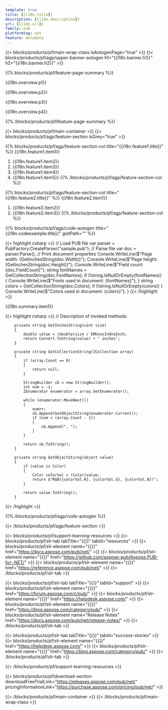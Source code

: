 ```yaml
---
template: true
title: {{i18n.title}}
description: {{i18n.description}}
url: {{i18n.url}}
family: pub
platformtag: net
feature: metadata
---
```


{{< blocks/products/pf/main-wrap-class isAutogenPage="true" >}}
{{< blocks/products/pf/agp/upper-banner-autogen h1="{{i18n.banner.h1}}" h2="{{i18n.banner.h2}}" >}}

{{% blocks/products/pf/feature-page-summary %}}

<p>{{i18n.overview.p1}}</p>
<p>{{i18n.overview.p2}}</p>
<p>{{i18n.overview.p3}}</p>
<p>{{i18n.overview.p4}}</p>

{{% /blocks/products/pf/feature-page-summary  %}}

{{< blocks/products/pf/main-container >}}
{{< blocks/products/pf/agp/feature-section isGrey="true" >}}

{{% blocks/products/pf/agp/feature-section-col title="{{i18n.feature1.title}}" %}}
{{i18n.feature1.item1}}
1. {{i18n.feature1.item2}}
1. {{i18n.feature1.item3}}
1. {{i18n.feature1.item4}}
1. {{i18n.feature1.item5}}
{{% /blocks/products/pf/agp/feature-section-col %}}

{{% blocks/products/pf/agp/feature-section-col title="{{i18n.feature2.title}}" %}}
{{i18n.feature2.item1}}
1. {{i18n.feature2.item2}}
1. {{i18n.feature2.item3}}
{{% /blocks/products/pf/agp/feature-section-col %}}

{{% blocks/products/pf/agp/code-autogen title="{{i18n.codeexample.title}}" gistPath="" %}}

{{< highlight csharp >}}
    // Load PUB file
    var parser = PubFactory.CreateParser("sample.pub");
    // Parse file 
    var doc = parser.Parse();
    // Print document properties
    Console.WriteLine($"Page width: {GetInchesString(doc.Width)}");            
    Console.WriteLine($"Page height: {GetInchesString(doc.Height)}");
    Console.WriteLine($"Field count: {doc.FieldCount}");
    string fontNames = GetCollectionString(doc.FontNames);
    if (!string.IsNullOrEmpty(fontNames))
    {
        Console.WriteLine($"Fonts used in document: {fontNames}");
    }
    string colors = GetCollectionString(doc.Colors);
    if (!string.IsNullOrEmpty(colors))
    {
        Console.WriteLine($"Colors used in document: {colors}");
    }
{{< /highlight >}} 

{{i18n.summary.item1}}
 
{{< highlight csharp >}}
    // Description of invoked methods:
    
        private string GetInchesString(uint size)
        {
            double value = (double)size / EMUsesInOneInch;
            return Convert.ToString(value) + " inches";
        }

        private string GetCollectionString(ICollection array)
        {
            if (array.Count == 0)
            {
                return null;
            }

            StringBuilder sb = new StringBuilder();
            int num = -1;
            IEnumerator enumerator = array.GetEnumerator();

            while (enumerator.MoveNext())
            {
                num++;
                sb.Append(GetObjectStirng(enumerator.Current));
                if (num < (array.Count - 1))
                {
                    sb.Append(", ");
                }
            }

            return sb.ToString();
        }

        private string GetObjectStirng(object value)
        {
            if (value is Color)
            {
                Color colorVal = (Color)value;
                return $"RGB({colorVal.R}, {colorVal.G}, {colorVal.B})"; 
            }

            return value.ToString();
        }
{{< /highlight >}} 

{{% /blocks/products/pf/agp/code-autogen %}}

{{< /blocks/products/pf/agp/feature-section >}}

{{< blocks/products/pf/support-learning-resources >}}
{{< blocks/products/pf/slr-tab tabTitle="{{<import path="/{{lang}}/partials/_content.md" section="learningresources.tabTitle">}}" tabId="resources" >}}
{{< blocks/products/pf/slr-element name="{{<import path="/{{lang}}/partials/_content.md" section="learningresources.name1">}}" href="https://docs.aspose.com/pub/net/" >}}
{{< blocks/products/pf/slr-element name="{{<import path="/{{lang}}/partials/_content.md" section="learningresources.name2">}}" href="https://github.com/aspose-pub/Aspose.PUB-for-.NET/" >}}
{{< blocks/products/pf/slr-element name="{{<import path="/{{lang}}/partials/_content.md" section="learningresources.name3">}}" href="https://reference.aspose.com/pub/net/" >}}
{{< /blocks/products/pf/slr-tab >}}

{{< blocks/products/pf/slr-tab tabTitle="{{<import path="/{{lang}}/partials/_content.md" section="support.tabTitle">}}" tabId="support" >}}
{{< blocks/products/pf/slr-element name="{{<import path="/{{lang}}/partials/_content.md" section="support.name1">}}" href="https://forum.aspose.com/c/pub/" >}}
{{< blocks/products/pf/slr-element name="{{<import path="/{{lang}}/partials/_content.md" section="support.name2">}}" href="https://helpdesk.aspose.com/" >}}
{{< blocks/products/pf/slr-element name="{{<import path="/{{lang}}/partials/_content.md" section="support.name3">}}" href="https://blog.aspose.com/category/pub/" >}}
{{< blocks/products/pf/slr-element name="Release Notes" href="https://docs.aspose.com/pub/net/release-notes/" >}}
{{< /blocks/products/pf/slr-tab >}}

{{< blocks/products/pf/slr-tab tabTitle="{{<import path="/{{lang}}/partials/_content.md" section="why.tabTitle">}}" tabId="success-stories" >}}
{{< blocks/products/pf/slr-element name="{{<import path="/{{lang}}/partials/_content.md" section="why.name1">}}" href="https://helpdesk.aspose.com/" >}}
{{< blocks/products/pf/slr-element name="{{<import path="/{{lang}}/partials/_content.md" section="why.name2">}}" href="https://blog.aspose.com/category/pub/" >}}
{{< /blocks/products/pf/slr-tab >}}

{{< /blocks/products/pf/support-learning-resources >}}

{{< blocks/products/pf/download-section downloadFreeTrialLink="https://releases.aspose.com/pub/net/" pricingInformationLink="https://purchase.aspose.com/pricing/pub/net/" >}}

{{< /blocks/products/pf/main-container >}}
{{< /blocks/products/pf/main-wrap-class >}}